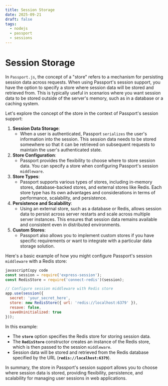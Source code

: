 ```yaml
---
title: Session Storage
date: 2025-09-21
draft: false
tags:
  - nodejs
  - passport
  - sessions
---
```


# Session Storage

In `Passport.js`, the concept of a "store" refers to a mechanism for persisting session data across requests. When using Passport's session support, you have the option to specify a store where session data will be stored and retrieved from. This is typically useful in scenarios where you want session data to be stored outside of the server's memory, such as in a database or a caching system.

Let's explore the concept of the store in the context of Passport's session support:

1. **Session Data Storage**:
    - When a user is authenticated, Passport `serializes` the user's information into the session. This session data needs to be stored somewhere so that it can be retrieved on subsequent requests to maintain the user's authenticated state.
2. **Store Configuration**:
    - Passport provides the flexibility to choose where to store session data. You can specify a store when configuring Passport's session `middleware`.
3. **Store Types**:
    - Passport supports various types of stores, including in-memory stores, database-backed stores, and external stores like Redis. Each store type has its own advantages and considerations in terms of performance, scalability, and persistence.
4. **Persistence and Scalability**:
    - Using an external store, such as a database or Redis, allows session data to persist across server restarts and scale across multiple server instances. This ensures that session data remains available and consistent even in distributed environments.
5. **Custom Stores**:
    - Passport also allows you to implement custom stores if you have specific requirements or want to integrate with a particular data storage solution.

Here's a basic example of how you might configure Passport's session `middleware` with a Redis store:

```jsx
javascriptCopy code
const session = require('express-session');
const RedisStore = require('connect-redis')(session);

// Configure session middleware with Redis store
app.use(session({
  secret: 'your_secret_here',
  store: new RedisStore({ url: 'redis://localhost:6379' }),
  resave: false,
  saveUninitialized: true
}));

```

In this example:

- The **`store`** option specifies the Redis store for storing session data.
- The **`RedisStore`** constructor creates an instance of the Redis store, which is then passed to the session `middleware`.
- Session data will be stored and retrieved from the Redis database specified by the URL (**`redis://localhost:6379`**).

In summary, the store in Passport's session support allows you to choose where session data is stored, providing flexibility, persistence, and scalability for managing user sessions in web applications.